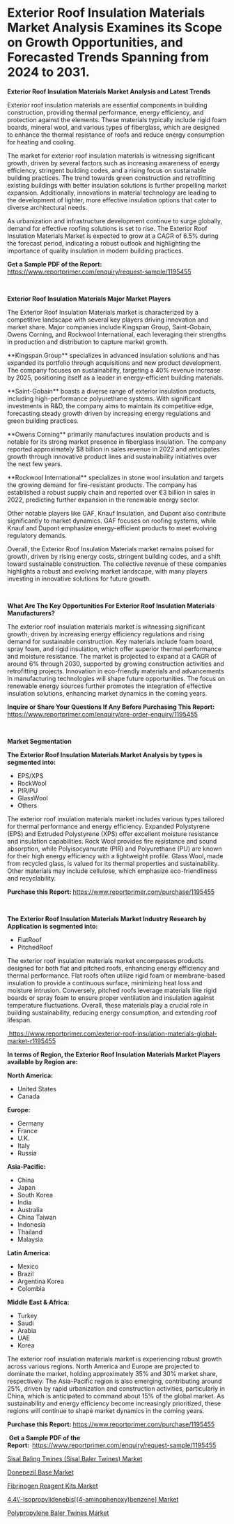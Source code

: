 <p><h1>Exterior Roof Insulation Materials Market Analysis Examines its Scope on Growth Opportunities, and Forecasted Trends Spanning from 2024 to 2031.</h1></p><p><strong>Exterior Roof Insulation Materials Market Analysis and Latest Trends</strong></p>
<p><p>Exterior roof insulation materials are essential components in building construction, providing thermal performance, energy efficiency, and protection against the elements. These materials typically include rigid foam boards, mineral wool, and various types of fiberglass, which are designed to enhance the thermal resistance of roofs and reduce energy consumption for heating and cooling.</p><p>The market for exterior roof insulation materials is witnessing significant growth, driven by several factors such as increasing awareness of energy efficiency, stringent building codes, and a rising focus on sustainable building practices. The trend towards green construction and retrofitting existing buildings with better insulation solutions is further propelling market expansion. Additionally, innovations in material technology are leading to the development of lighter, more effective insulation options that cater to diverse architectural needs.</p><p>As urbanization and infrastructure development continue to surge globally, demand for effective roofing solutions is set to rise. The Exterior Roof Insulation Materials Market is expected to grow at a CAGR of 6.5% during the forecast period, indicating a robust outlook and highlighting the importance of quality insulation in modern building practices.</p></p>
<p><strong>Get a Sample PDF of the Report:&nbsp;</strong> <a href="https://www.reportprimer.com/enquiry/request-sample/1195455">https://www.reportprimer.com/enquiry/request-sample/1195455</a></p>
<p>&nbsp;</p>
<p><strong>Exterior Roof Insulation Materials Major Market Players</strong></p>
<p><p>The Exterior Roof Insulation Materials market is characterized by a competitive landscape with several key players driving innovation and market share. Major companies include Kingspan Group, Saint-Gobain, Owens Corning, and Rockwool International, each leveraging their strengths in production and distribution to capture market growth.</p><p>**Kingspan Group** specializes in advanced insulation solutions and has expanded its portfolio through acquisitions and new product development. The company focuses on sustainability, targeting a 40% revenue increase by 2025, positioning itself as a leader in energy-efficient building materials.</p><p>**Saint-Gobain** boasts a diverse range of exterior insulation products, including high-performance polyurethane systems. With significant investments in R&D, the company aims to maintain its competitive edge, forecasting steady growth driven by increasing energy regulations and green building practices.</p><p>**Owens Corning** primarily manufactures insulation products and is notable for its strong market presence in fiberglass insulation. The company reported approximately $8 billion in sales revenue in 2022 and anticipates growth through innovative product lines and sustainability initiatives over the next few years.</p><p>**Rockwool International** specializes in stone wool insulation and targets the growing demand for fire-resistant products. The company has established a robust supply chain and reported over €3 billion in sales in 2022, predicting further expansion in the renewable energy sector.</p><p>Other notable players like GAF, Knauf Insulation, and Dupont also contribute significantly to market dynamics. GAF focuses on roofing systems, while Knauf and Dupont emphasize energy-efficient products to meet evolving regulatory demands.</p><p>Overall, the Exterior Roof Insulation Materials market remains poised for growth, driven by rising energy costs, stringent building codes, and a shift toward sustainable construction. The collective revenue of these companies highlights a robust and evolving market landscape, with many players investing in innovative solutions for future growth.</p></p>
<p>&nbsp;</p>
<p><strong>What Are The Key Opportunities For Exterior Roof Insulation Materials Manufacturers?</strong></p>
<p><p>The exterior roof insulation materials market is witnessing significant growth, driven by increasing energy efficiency regulations and rising demand for sustainable construction. Key materials include foam board, spray foam, and rigid insulation, which offer superior thermal performance and moisture resistance. The market is projected to expand at a CAGR of around 6% through 2030, supported by growing construction activities and retrofitting projects. Innovation in eco-friendly materials and advancements in manufacturing technologies will shape future opportunities. The focus on renewable energy sources further promotes the integration of effective insulation solutions, enhancing market dynamics in the coming years.</p></p>
<p><strong>Inquire or Share Your Questions If Any Before Purchasing This Report:</strong> <a href="https://www.reportprimer.com/enquiry/pre-order-enquiry/1195455">https://www.reportprimer.com/enquiry/pre-order-enquiry/1195455</a></p>
<p>&nbsp;</p>
<p><strong>Market Segmentation</strong></p>
<p><strong>The Exterior Roof Insulation Materials Market Analysis by types is segmented into:</strong></p>
<p><ul><li>EPS/XPS</li><li>RockWool</li><li>PIR/PU</li><li>GlassWool</li><li>Others</li></ul></p>
<p><p>The exterior roof insulation materials market includes various types tailored for thermal performance and energy efficiency. Expanded Polystyrene (EPS) and Extruded Polystyrene (XPS) offer excellent moisture resistance and insulation capabilities. Rock Wool provides fire resistance and sound absorption, while Polyisocyanurate (PIR) and Polyurethane (PU) are known for their high energy efficiency with a lightweight profile. Glass Wool, made from recycled glass, is valued for its thermal properties and sustainability. Other materials may include cellulose, which emphasize eco-friendliness and recyclability.</p></p>
<p><strong>Purchase this Report:&nbsp;</strong><a href="https://www.reportprimer.com/purchase/1195455">https://www.reportprimer.com/purchase/1195455</a></p>
<p>&nbsp;</p>
<p><strong>The Exterior Roof Insulation Materials Market Industry Research by Application is segmented into:</strong></p>
<p><ul><li>FlatRoof</li><li>PitchedRoof</li></ul></p>
<p><p>The exterior roof insulation materials market encompasses products designed for both flat and pitched roofs, enhancing energy efficiency and thermal performance. Flat roofs often utilize rigid foam or membrane-based insulation to provide a continuous surface, minimizing heat loss and moisture intrusion. Conversely, pitched roofs leverage materials like rigid boards or spray foam to ensure proper ventilation and insulation against temperature fluctuations. Overall, these materials play a crucial role in building sustainability, reducing energy consumption, and extending roof lifespan.</p></p>
<p><a href="https://www.reportprimer.com/exterior-roof-insulation-materials-global-market-r1195455">&nbsp;https://www.reportprimer.com/exterior-roof-insulation-materials-global-market-r1195455</a></p>
<p><strong>In terms of Region, the Exterior Roof Insulation Materials Market Players available by Region are:</strong></p>
<p>
    <p> <strong> North America: </strong>
        <ul>
            <li>United States</li>
            <li>Canada</li>
        </ul>
        </p> 
    <p> <strong> Europe: </strong>
        <ul>
            <li>Germany</li>
            <li>France</li>
            <li>U.K.</li>
            <li>Italy</li>
            <li>Russia</li>
        </ul>
        </p> 
    <p> <strong> Asia-Pacific: </strong>
        <ul>
            <li>China</li>
            <li>Japan</li>
            <li>South Korea</li>
            <li>India</li>
            <li>Australia</li>
            <li>China Taiwan</li>
            <li>Indonesia</li>
            <li>Thailand</li>
            <li>Malaysia</li>
        </ul>
        </p> 
    <p> <strong> Latin America: </strong>
        <ul>
            <li>Mexico</li>
            <li>Brazil</li>
            <li>Argentina Korea</li>
            <li>Colombia</li>
        </ul>
        </p> 
    <p> <strong> Middle East & Africa: </strong>
        <ul>
            <li>Turkey</li>
            <li>Saudi</li>
            <li>Arabia</li>
            <li>UAE</li>
            <li>Korea</li>
        </ul>
    </p>
    </p>
<p><p>The exterior roof insulation materials market is experiencing robust growth across various regions. North America and Europe are projected to dominate the market, holding approximately 35% and 30% market share, respectively. The Asia-Pacific region is also emerging, contributing around 25%, driven by rapid urbanization and construction activities, particularly in China, which is anticipated to command about 15% of the global market. As sustainability and energy efficiency become increasingly prioritized, these regions will continue to shape market dynamics in the coming years.</p></p>
<p><strong>Purchase this Report: </strong><a href="https://www.reportprimer.com/purchase/1195455">https://www.reportprimer.com/purchase/1195455</a></p>
<p>&nbsp;<strong>Get a Sample PDF of the Report:&nbsp;&nbsp;</strong><a href="https://www.reportprimer.com/enquiry/request-sample/1195455">https://www.reportprimer.com/enquiry/request-sample/1195455</a></p>
<p><strong></strong></p>
<p><p><a href="https://issuu.com/reportprime-2/docs/sisal-baling-twines-sisal-baler-twi_a0163df1513b20">Sisal Baling Twines (Sisal Baler Twines) Market</a></p><p><a href="https://www.linkedin.com/pulse/donepezil-base-market-trends-regional-insights-forecasted-period-sfqne?trackingId=qjenViBoTQenY3kj4OceFQ%3D%3D">Donepezil Base Market</a></p><p><a href="https://medium.com/@daniedoyle89/future-trends-in-global-fibrinogen-reagent-kits-market-market-insights-and-analysis-from-2024-to-1cf65d29afee">Fibrinogen Reagent Kits Market</a></p><p><a href="https://github.com/Krish2023na/Market-Research-Report-List-6/blob/main/44-isopropylidenebis4-aminophenoxybenzene-market.md">4,4\'-Isopropylidenebis[(4-aminophenoxy)benzene] Market</a></p><p><a href="https://issuu.com/reportprime-2/docs/polypropylene-baler-twines-market-s_360c580ca38381">Polypropylene Baler Twines Market</a></p></p>